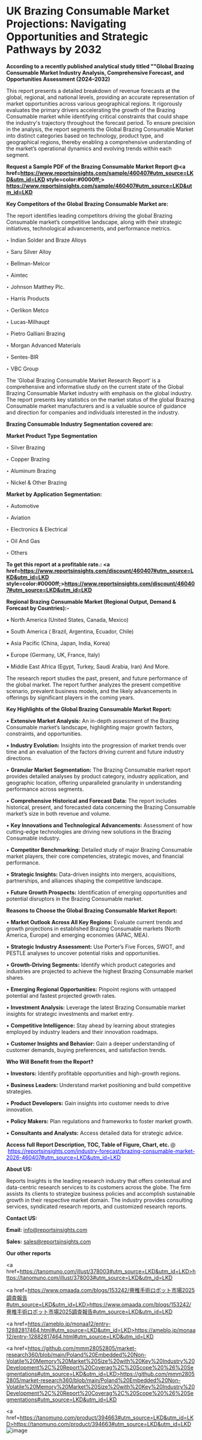 # UK Brazing Consumable Market Projections: Navigating Opportunities and Strategic Pathways by 2032

<strong>According to a recently published analytical study titled ""Global Brazing Consumable Market Industry Analysis, Comprehensive Forecast, and Opportunities Assessment (2024–2032)</strong>

This report presents a detailed breakdown of revenue forecasts at the global, regional, and national levels, providing an accurate representation of market opportunities across various geographical regions. It rigorously evaluates the primary drivers accelerating the growth of the Brazing Consumable market while identifying critical constraints that could shape the industry's trajectory throughout the forecast period. To ensure precision in the analysis, the report segments the Global Brazing Consumable Market into distinct categories based on technology, product type, and geographical regions, thereby enabling a comprehensive understanding of the market’s operational dynamics and evolving trends within each segment.

<strong>Request a Sample PDF of the Brazing Consumable Market Report </strong><strong>@<a href=https://www.reportsinsights.com/sample/460407#utm_source=LKD&utm_id=LKD style=color:#0000ff;> https://www.reportsinsights.com/sample/460407#utm_source=LKD&utm_id=LKD</a></strong></font>

<strong>Key Competitors of the Global Brazing Consumable Market are:</strong>

The report identifies leading competitors driving the global Brazing Consumable market’s competitive landscape, along with their strategic initiatives, technological advancements, and performance metrics.

‣ Indian Solder and Braze Alloys

‣ Saru Silver Alloy

‣ Bellman-Melcor

‣ Aimtec

‣ Johnson Matthey Plc.

‣ Harris Products

‣ Oerlikon Metco

‣ Lucas-Milhaupt

‣ Pietro Galliani Brazing

‣ Morgan Advanced Materials

‣ Sentes-BIR

‣ VBC Group

The ‘Global Brazing Consumable Market Research Report’ is a comprehensive and informative study on the current state of the Global Brazing Consumable Market industry with emphasis on the global industry. The report presents key statistics on the market status of the global Brazing Consumable market manufacturers and is a valuable source of guidance and direction for companies and individuals interested in the industry.

<strong>Brazing Consumable Industry Segmentation covered are:</strong>

<strong>Market Product Type Segmentation</strong>

‣ Silver Brazing

‣ Copper Brazing

‣ Aluminum Brazing

‣ Nickel & Other Brazing

<strong>Market by Application Segmentation:</strong>

‣ Automotive

‣ Aviation

‣ Electronics & Electrical

‣ Oil And Gas

‣ Others

<strong>To get this report at a profitable rate.: <a href=https://www.reportsinsights.com/discount/460407#utm_source=LKD&utm_id=LKD style=color:#0000ff;>https://www.reportsinsights.com/discount/460407#utm_source=LKD&utm_id=LKD</a></strong></font>

<strong>Regional Brazing Consumable Market (Regional Output, Demand &amp; Forecast by Countries):-</strong>

• North America (United States, Canada, Mexico)

• South America ( Brazil, Argentina, Ecuador, Chile)

• Asia Pacific (China, Japan, India, Korea)

• Europe (Germany, UK, France, Italy)

• Middle East Africa (Egypt, Turkey, Saudi Arabia, Iran) And More.

The research report studies the past, present, and future performance of the global market. The report further analyzes the present competitive scenario, prevalent business models, and the likely advancements in offerings by significant players in the coming years.

<strong>Key Highlights of the Global Brazing Consumable Market Report:</strong>

• <strong>Extensive Market Analysis:</strong> An in-depth assessment of the Brazing Consumable market’s landscape, highlighting major growth factors, constraints, and opportunities.

• <strong>Industry Evolution:</strong> Insights into the progression of market trends over time and an evaluation of the factors driving current and future industry directions.

• <strong>Granular Market Segmentation:</strong> The Brazing Consumable market report provides detailed analyses by product category, industry application, and geographic location, offering unparalleled granularity in understanding performance across segments.

• <strong>Comprehensive Historical and Forecast Data:</strong> The report includes historical, present, and forecasted data concerning the Brazing Consumable market’s size in both revenue and volume.

• <strong>Key Innovations and Technological Advancements:</strong> Assessment of how cutting-edge technologies are driving new solutions in the Brazing Consumable industry.

• <strong>Competitor Benchmarking:</strong> Detailed study of major Brazing Consumable market players, their core competencies, strategic moves, and financial performance.

• <strong>Strategic Insights:</strong> Data-driven insights into mergers, acquisitions, partnerships, and alliances shaping the competitive landscape.

• <strong>Future Growth Prospects:</strong> Identification of emerging opportunities and potential disruptors in the Brazing Consumable market.

<strong>Reasons to Choose the Global Brazing Consumable Market Report:</strong>

• <strong>Market Outlook Across All Key Regions:</strong> Evaluate current trends and growth projections in established Brazing Consumable markets (North America, Europe) and emerging economies (APAC, MEA).

• <strong>Strategic Industry Assessment:</strong> Use Porter’s Five Forces, SWOT, and PESTLE analyses to uncover potential risks and opportunities.

• <strong>Growth-Driving Segments:</strong> Identify which product categories and industries are projected to achieve the highest Brazing Consumable market shares.

• <strong>Emerging Regional Opportunities:</strong> Pinpoint regions with untapped potential and fastest projected growth rates.

• <strong>Investment Analysis:</strong> Leverage the latest Brazing Consumable market insights for strategic investments and market entry.

• <strong>Competitive Intelligence:</strong> Stay ahead by learning about strategies employed by industry leaders and their innovation roadmaps.

• <strong>Customer Insights and Behavior:</strong> Gain a deeper understanding of customer demands, buying preferences, and satisfaction trends.

<strong>Who Will Benefit from the Report?</strong>

• <strong>Investors:</strong> Identify profitable opportunities and high-growth regions.

• <strong>Business Leaders:</strong> Understand market positioning and build competitive strategies.

• <strong>Product Developers:</strong> Gain insights into customer needs to drive innovation.

• <strong>Policy Makers:</strong> Plan regulations and frameworks to foster market growth.

• <strong>Consultants and Analysts:</strong> Access detailed data for strategic advice.
</ul>
<strong>Access full Report Description, TOC, Table of Figure, Chart, etc. </strong>@  <a href=https://reportsinsights.com/industry-forecast/brazing-consumable-market-2026-460407#utm_source=LKD&utm_id=LKD style=color:#0000ff;>https://reportsinsights.com/industry-forecast/brazing-consumable-market-2026-460407#utm_source=LKD&utm_id=LKD</a></font>

<strong><strong>About US</strong>:</strong>

Reports Insights is the leading research industry that offers contextual and data-centric research services to its customers across the globe. The firm assists its clients to strategize business policies and accomplish sustainable growth in their respective market domain. The industry provides consulting services, syndicated research reports, and customized research reports.

<strong>Contact US:</strong>

<p class=""""><b>Email:</b> <a href=mailto:info@reportsinsights.com>info@reportsinsights.com</a></p>
<p class=""""><b>Sales:</b> <a href=mailto:sales@reportsinsights.com>sales@reportsinsights.com</a></p>

<strong>Our other reports</strong>

<a href=https://tanomuno.com/illust/378003#utm_source=LKD&utm_id=LKD>https://tanomuno.com/illust/378003#utm_source=LKD&utm_id=LKD</a>

<a href=https://www.omaada.com/blogs/153242/脊椎手術ロボット市場2025調査報告#utm_source=LKD&utm_id=LKD>https://www.omaada.com/blogs/153242/脊椎手術ロボット市場2025調査報告#utm_source=LKD&utm_id=LKD</a>

<a href=https://ameblo.jp/monaa12/entry-12882817464.html#utm_source=LKD&utm_id=LKD>https://ameblo.jp/monaa12/entry-12882817464.html#utm_source=LKD&utm_id=LKD</a>

<a href=https://github.com/mmm28052805/market-research360/blob/main/Poland%20Embedded%20Non-Volatile%20Memory%20Market%20Size%20with%20Key%20Industry%20Development%2C%20Report%20Coverag%2C%20Scope%20%26%20Segmentations#utm_source=LKD&utm_id=LKD>https://github.com/mmm28052805/market-research360/blob/main/Poland%20Embedded%20Non-Volatile%20Memory%20Market%20Size%20with%20Key%20Industry%20Development%2C%20Report%20Coverag%2C%20Scope%20%26%20Segmentations#utm_source=LKD&utm_id=LKD</a>

<a href=https://tanomuno.com/product/394663#utm_source=LKD&utm_id=LKD>https://tanomuno.com/product/394663#utm_source=LKD&utm_id=LKD</a>
![image](https://github.com/user-attachments/assets/f13ce864-900d-4838-ae50-ea0431b4a607)
